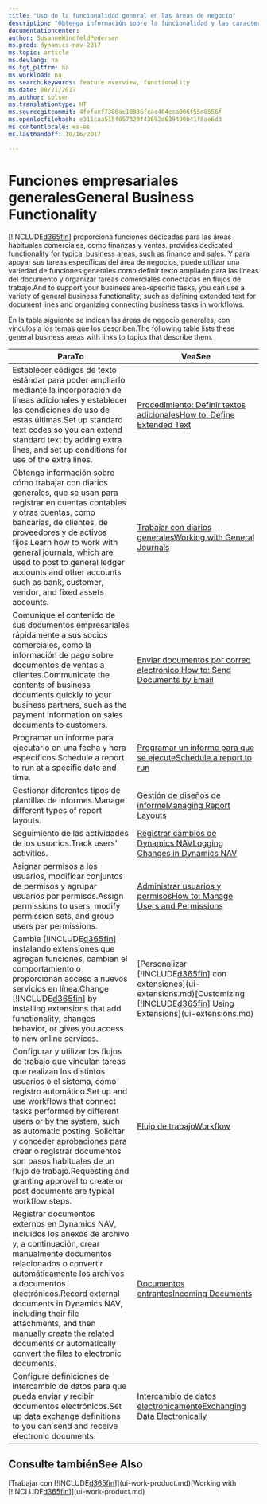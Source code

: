 ```yaml
---
title: "Uso de la funcionalidad general en las áreas de negocio"
description: "Obtenga información sobre la funcionalidad y las características que se usan en varias áreas de negocio en Dynamics NAV."
documentationcenter: 
author: SusanneWindfeldPedersen
ms.prod: dynamics-nav-2017
ms.topic: article
ms.devlang: na
ms.tgt_pltfrm: na
ms.workload: na
ms.search.keywords: feature overview, functionality
ms.date: 08/21/2017
ms.author: solsen
ms.translationtype: HT
ms.sourcegitcommit: 4fefaef7380ac10836fcac404eea006f55d8556f
ms.openlocfilehash: e311caa515f057320f43692d639490b41f8ae6d3
ms.contentlocale: es-es
ms.lasthandoff: 10/16/2017

---
```

# <a name="general-business-functionality"></a><span data-ttu-id="54141-103">Funciones empresariales generales</span><span class="sxs-lookup"><span data-stu-id="54141-103">General Business Functionality</span></span>
[!INCLUDE[d365fin](includes/d365fin_md.md)]<span data-ttu-id="54141-104"> proporciona funciones dedicadas para las áreas habituales comerciales, como finanzas y ventas.</span><span class="sxs-lookup"><span data-stu-id="54141-104"> provides dedicated functionality for typical business areas, such as finance and sales.</span></span> <span data-ttu-id="54141-105">Y para apoyar sus tareas específicas del área de negocios, puede utilizar una variedad de funciones generales como definir texto ampliado para las líneas del documento y organizar tareas comerciales conectadas en flujos de trabajo.</span><span class="sxs-lookup"><span data-stu-id="54141-105">And to support your business area-specific tasks, you can use a variety of general business functionality, such as defining extended text for document lines and organizing connecting business tasks in workflows.</span></span>

<span data-ttu-id="54141-106">En la tabla siguiente se indican las áreas de negocio generales, con vínculos a los temas que los describen.</span><span class="sxs-lookup"><span data-stu-id="54141-106">The following table lists these general business areas with links to topics that describe them.</span></span>

| <span data-ttu-id="54141-107">Para</span><span class="sxs-lookup"><span data-stu-id="54141-107">To</span></span> | <span data-ttu-id="54141-108">Vea</span><span class="sxs-lookup"><span data-stu-id="54141-108">See</span></span> |
| --- | --- |
| <span data-ttu-id="54141-109">Establecer códigos de texto estándar para poder ampliarlo mediante la incorporación de líneas adicionales y establecer las condiciones de uso de estas últimas.</span><span class="sxs-lookup"><span data-stu-id="54141-109">Set up standard text codes so you can extend standard text by adding extra lines, and set up conditions for use of the extra lines.</span></span> |[<span data-ttu-id="54141-110">Procedimiento: Definir textos adicionales</span><span class="sxs-lookup"><span data-stu-id="54141-110">How to: Define Extended Text</span></span>](ui-how-define-ext-text.md) |
| <span data-ttu-id="54141-111">Obtenga información sobre cómo trabajar con diarios generales, que se usan para registrar en cuentas contables y otras cuentas, como bancarias, de clientes, de proveedores y de activos fijos.</span><span class="sxs-lookup"><span data-stu-id="54141-111">Learn how to work with general journals, which are used to post to general ledger accounts and other accounts such as bank, customer, vendor, and fixed assets accounts.</span></span> |[<span data-ttu-id="54141-112">Trabajar con diarios generales</span><span class="sxs-lookup"><span data-stu-id="54141-112">Working with General Journals</span></span>](ui-work-general-journals.md) |
| <span data-ttu-id="54141-113">Comunique el contenido de sus documentos empresariales rápidamente a sus socios comerciales, como la información de pago sobre documentos de ventas a clientes.</span><span class="sxs-lookup"><span data-stu-id="54141-113">Communicate the contents of business documents quickly to your business partners, such as the payment information on sales documents to customers.</span></span> |[<span data-ttu-id="54141-114">Enviar documentos por correo electrónico.</span><span class="sxs-lookup"><span data-stu-id="54141-114">How to: Send Documents by Email</span></span>](ui-how-send-documents-email.md) |
| <span data-ttu-id="54141-115">Programar un informe para ejecutarlo en una fecha y hora específicos.</span><span class="sxs-lookup"><span data-stu-id="54141-115">Schedule a report to run at a specific date and time.</span></span> |[<span data-ttu-id="54141-116">Programar un informe para que se ejecute</span><span class="sxs-lookup"><span data-stu-id="54141-116">Schedule a report to run</span></span>](ui-work-report.md#ScheduleReport) |
| <span data-ttu-id="54141-117">Gestionar diferentes tipos de plantillas de informes.</span><span class="sxs-lookup"><span data-stu-id="54141-117">Manage different types of report layouts.</span></span> |[<span data-ttu-id="54141-118">Gestión de diseños de informe</span><span class="sxs-lookup"><span data-stu-id="54141-118">Managing Report Layouts</span></span>](ui-manage-report-layouts.md) |
| <span data-ttu-id="54141-119">Seguimiento de las actividades de los usuarios.</span><span class="sxs-lookup"><span data-stu-id="54141-119">Track users' activities.</span></span>|[<span data-ttu-id="54141-120">Registrar cambios de Dynamics NAV</span><span class="sxs-lookup"><span data-stu-id="54141-120">Logging Changes in Dynamics NAV</span></span>](across-log-changes.md)|
|<span data-ttu-id="54141-121">Asignar permisos a los usuarios, modificar conjuntos de permisos y agrupar usuarios por permisos.</span><span class="sxs-lookup"><span data-stu-id="54141-121">Assign permissions to users, modify permission sets, and group users per permissions.</span></span>|[<span data-ttu-id="54141-122">Administrar usuarios y permisos</span><span class="sxs-lookup"><span data-stu-id="54141-122">How to: Manage Users and Permissions</span></span>](ui-how-users-permissions.md)|
| <span data-ttu-id="54141-123">Cambie [!INCLUDE[d365fin](includes/d365fin_md.md)] instalando extensiones que agregan funciones, cambian el comportamiento o proporcionan acceso a nuevos servicios en línea.</span><span class="sxs-lookup"><span data-stu-id="54141-123">Change [!INCLUDE[d365fin](includes/d365fin_md.md)] by installing extensions that add functionality, changes behavior, or gives you access to new online services.</span></span> |<span data-ttu-id="54141-124">[Personalizar [!INCLUDE[d365fin](includes/d365fin_md.md)] con extensiones](ui-extensions.md)</span><span class="sxs-lookup"><span data-stu-id="54141-124">[Customizing [!INCLUDE[d365fin](includes/d365fin_md.md)] Using Extensions](ui-extensions.md)</span></span> |
|<span data-ttu-id="54141-125">Configurar y utilizar los flujos de trabajo que vinculan tareas que realizan los distintos usuarios o el sistema, como registro automático.</span><span class="sxs-lookup"><span data-stu-id="54141-125">Set up and use workflows that connect tasks performed by different users or by the system, such as automatic posting.</span></span> <span data-ttu-id="54141-126">Solicitar y conceder aprobaciones para crear o registrar documentos son pasos habituales de un flujo de trabajo.</span><span class="sxs-lookup"><span data-stu-id="54141-126">Requesting and granting approval to create or post documents are typical workflow steps.</span></span>|[<span data-ttu-id="54141-127">Flujo de trabajo</span><span class="sxs-lookup"><span data-stu-id="54141-127">Workflow</span></span>](across-workflow.md)|
|<span data-ttu-id="54141-128">Registrar documentos externos en Dynamics NAV, incluidos los anexos de archivo y, a continuación, crear manualmente documentos relacionados o convertir automáticamente los archivos a documentos electrónicos.</span><span class="sxs-lookup"><span data-stu-id="54141-128">Record external documents in Dynamics NAV, including their file attachments, and then manually create the related documents or automatically convert the files to electronic documents.</span></span>|[<span data-ttu-id="54141-129">Documentos entrantes</span><span class="sxs-lookup"><span data-stu-id="54141-129">Incoming Documents</span></span>](across-income-documents.md)|
| <span data-ttu-id="54141-130">Configure definiciones de intercambio de datos para que pueda enviar y recibir documentos electrónicos.</span><span class="sxs-lookup"><span data-stu-id="54141-130">Set up data exchange definitions to you can send and receive electronic documents.</span></span> |[<span data-ttu-id="54141-131">Intercambio de datos electrónicamente</span><span class="sxs-lookup"><span data-stu-id="54141-131">Exchanging Data Electronically</span></span>](across-data-exchange.md) |

## <a name="see-also"></a><span data-ttu-id="54141-132">Consulte también</span><span class="sxs-lookup"><span data-stu-id="54141-132">See Also</span></span>
<span data-ttu-id="54141-133">[Trabajar con [!INCLUDE[d365fin](includes/d365fin_md.md)]](ui-work-product.md)</span><span class="sxs-lookup"><span data-stu-id="54141-133">[Working with [!INCLUDE[d365fin](includes/d365fin_md.md)]](ui-work-product.md)</span></span>

